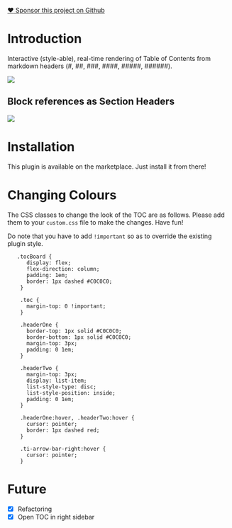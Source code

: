 [:heart: Sponsor this project on Github](https://github.com/sponsors/hkgnp)

# Introduction

Interactive (style-able), real-time rendering of Table of Contents from markdown headers (#, ##, ###, ####, #####, ######).

![](/screenshots/demo.gif)

## Block references as Section Headers

![](/screenshots/demo2.gif)

# Installation

This plugin is available on the marketplace. Just install it from there!

# Changing Colours

The CSS classes to change the look of the TOC are as follows. Please add them to your `custom.css` file to make the changes. Have fun!

Do note that you have to add `!important` so as to override the existing plugin style.

```
   .tocBoard {
      display: flex;
      flex-direction: column;
      padding: 1em;
      border: 1px dashed #C0C0C0;
    }

    .toc {
      margin-top: 0 !important;
    }

    .headerOne {
      border-top: 1px solid #C0C0C0;
      border-bottom: 1px solid #C0C0C0;
      margin-top: 3px;
      padding: 0 1em;
    }

    .headerTwo {
      margin-top: 3px;
      display: list-item;
      list-style-type: disc;
      list-style-position: inside;
      padding: 0 1em;
    }

    .headerOne:hover, .headerTwo:hover {
      cursor: pointer;
      border: 1px dashed red;
    }

    .ti-arrow-bar-right:hover {
      cursor: pointer;
    }
```

# Future

- [x] Refactoring
- [x] Open TOC in right sidebar
